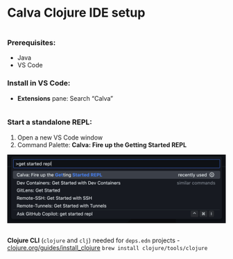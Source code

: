 <div class="slide">

# Calva Clojure IDE setup
<div class="gutters-10 row">
<div class="column">

### Prerequisites:
- Java
- VS Code

### Install in VS Code:
- **Extensions** pane: Search “Calva”

</div>
<div class="column" style="flex: 1.5">

### Start a standalone REPL:
1. Open a new VS Code window
2. Command Palette:
   **Calva: Fire up the Getting Started REPL**

![Screenshot: VS Code Command Palette - Calva: Fire up the Getting Started REPL](images/calva-get-started-repl-menu.jpg)

</div>
</div>

**Clojure CLI** (`clojure` and `clj`) needed for `deps.edn` projects - [clojure.org/guides/install_clojure](https://clojure.org/guides/install_clojure)
`brew install clojure/tools/clojure`
</div>

